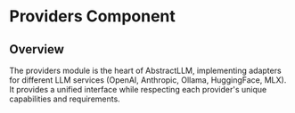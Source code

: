 # Providers Component

## Overview
The providers module is the heart of AbstractLLM, implementing adapters for different LLM services (OpenAI, Anthropic, Ollama, HuggingFace, MLX). It provides a unified interface while respecting each provider's unique capabilities and requirements.

